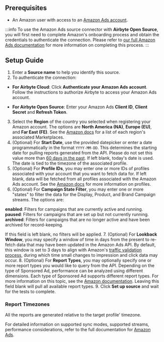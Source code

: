 ## Prerequisites

- An Amazon user with access to an [Amazon Ads account](https://advertising.amazon.com).

<!-- env:oss -->
:::info
To use the Amazon Ads source connector with **Airbyte Open Source**, you will first need to complete Amazon's onboarding process and obtain the credentials to authenticate the connection. Please refer to [our full Amazon Ads documentation](https://docs.airbyte.com/integrations/sources/amazon-ads/#setup-guide) for more information on completing this process.
:::
<!-- /env:oss -->

## Setup Guide

1. Enter a **Source name** to help you identify this source.
2. To authenticate the connection:

<!-- env:cloud -->
  - **For Airbyte Cloud**: Click **Authenticate your Amazon Ads account**. Follow the instructions to authorize Airbyte to access your Amazon Ads account.
<!-- /env:cloud -->
<!-- env:oss -->
  - **For Airbyte Open Source**: Enter your Amazon Ads **Client ID**, **Client Secret** and **Refresh Token**.
<!-- /env:oss -->

3. Select the **Region** of the country you selected when registering your Amazon account. The options are **North America (NA)**, **Europe (EU)**, and **Far East (FE)**. See the [Amazon docs](https://advertising.amazon.com/API/docs/en-us/info/api-overview#api-endpoints) for a list of each region's associated Marketplaces.
4. (Optional) For **Start Date**, use the provided datepicker or enter a date programmatically in the format `YYYY-MM-DD`. This determines the starting date for pulling reports generated from the API. Please do not set this value more than [60 days in the past](https://advertising.amazon.com/API/docs/en-us/guides/reporting/v2/faq#what-is-the-available-report-history-for-the-version-2-reporting-api). If left blank, today's date is used. The date is tied to the timezone of the associated profile.
5. (Optional) For **Profile IDs**, you may enter one or more IDs of profiles associated with your account that you want to fetch data for. If left blank, data will be fetched from all profiles associated with the Amazon Ads account. See the [Amazon docs](https://advertising.amazon.com/API/docs/en-us/concepts/authorization/profiles) for more information on profiles.
6. (Optional) For **Campaign State Filter**, you may enter one or more "states" to filter the data for the Display, Product, and Brand Campaign streams. The options are:

  **enabled**: Filters for campaigns that are currently active and running.
  **paused**: Filters for campaigns that are set up but not currently running.
  **archived**: Filters for campaigns that are no longer active and have been archived for record-keeping.
  
  If this field is left blank, no filters will be applied.
7. (Optional) For **Lookback Window**, you may specify a window of time in days from the present to re-fetch data that may have been updated in the Amazon Ads API. By default, this window is set to 3 days to align with Amazon's [traffic validation process](https://advertising.amazon.com/API/docs/en-us/guides/reporting/v3/faq#how-long-does-it-take-for-sponsored-ads-reporting-data-to-become-available), during which time small changes to impression and click data may occur.
8. (Optional) For **Report Types**, you may optionally specify one or more report types you would like to query from the API. Depending on the type of Sponsored Ad, performance can be analyzed using different dimensions. Each type of Sponsored Ad supports different report types. For more information on this topic, see the [Amazon documentation](https://advertising.amazon.com/API/docs/en-us/guides/reporting/v3/report-types). Leaving this field blank will pull all available report types.
9. Click **Set up source** and wait for the tests to complete.

### Report Timezones

All the reports are generated relative to the target profile' timezone.

For detailed information on supported sync modes, supported streams, performance considerations, refer to the full documentation for [Amazon Ads](https://docs.airbyte.com/integrations/sources/amazon-ads).
